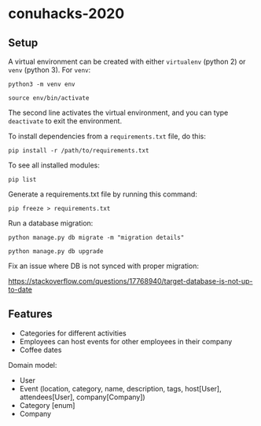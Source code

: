 # conuhacks-2020

## Setup

A virtual environment can be created with either `virtualenv` (python 2) or `venv` (python 3). For `venv`:

```
python3 -m venv env

source env/bin/activate 
```

The second line activates the virtual environment, and you can type `deactivate` to exit the environment. 

To install dependencies from a `requirements.txt` file, do this:

```
pip install -r /path/to/requirements.txt
```

To see all installed modules:

```
pip list
```

Generate a requirements.txt file by running this command:

```
pip freeze > requirements.txt
```

Run a database migration:

```
python manage.py db migrate -m "migration details"

python manage.py db upgrade
```

Fix an issue where DB is not synced with proper migration:

https://stackoverflow.com/questions/17768940/target-database-is-not-up-to-date

## Features

* Categories for different activities
* Employees can host events for other employees in their company
* Coffee dates

Domain model:

* User
* Event (location, category, name, description, tags, host[User], attendees[User], company[Company])
* Category [enum]
* Company
